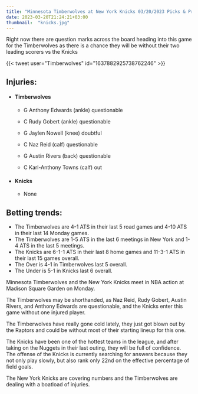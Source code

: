 ```yaml
---
title: "Minnesota Timberwolves at New York Knicks 03/20/2023 Picks & Preview"
date: 2023-03-20T21:24:21+03:00
thumbnail:  "knicks.jpg"
---
```

Right now there are question marks across the board heading into this game for the Timberwolves as there is a chance they will be without their two leading scorers vs the Knicks
<!--more-->{{< tweet user="Timberwolves" id="1637882925738762246" >}}

## Injuries:

  - #### Timberwolves

    - G Anthony Edwards (ankle) questionable

    - C Rudy Gobert (ankle) questionable

    - G Jaylen Nowell (knee) doubtful

    - C Naz Reid (calf) questionable

    - G Austin Rivers (back) questionable

    - C Karl-Anthony Towns (calf) out

  - #### Knicks

    - None

## Betting trends:

  - The Timberwolves are 4-1 ATS in their last 5 road games and 4-10 ATS in their last 14 Monday games.
  - The Timberwolves are 1-5 ATS in the last 6 meetings in New York and 1-4 ATS in the last 5 meetings.
  - The Knicks are 6-1-1 ATS in their last 8 home games and 11-3-1 ATS in their last 15 games overall.
  - The Over is 4-1 in Timberwolves last 5 overall.
  - The Under is 5-1 in Knicks last 6 overall.

Minnesota Timberwolves and the New York Knicks meet in NBA action at Madison Square Garden on Monday.

The Timberwolves may be shorthanded, as Naz Reid, Rudy Gobert, Austin Rivers, and Anthony Edwards are questionable, and the Knicks enter this game without one injured player.

The Timberwolves have really gone cold lately, they just got blown out by the Raptors and could be without most of their starting lineup for this one.

The Knicks have been one of the hottest teams in the league, and after taking on the Nuggets in their last outing, they will be full of confidence. The offense of the Knicks is currently searching for answers because they not only play slowly, but also rank only 22nd on the effective percentage of field goals.

The New York Knicks are covering numbers and the Timberwolves are dealing with a boatload of injuries.


